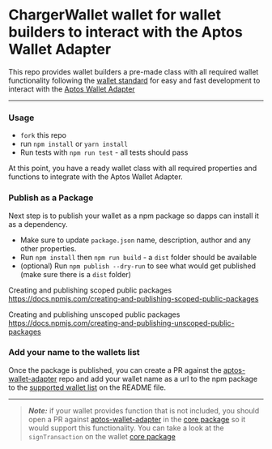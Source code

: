 # ChargerWallet wallet for wallet builders to interact with the Aptos Wallet Adapter

This repo provides wallet builders a pre-made class with all required wallet functionality following the [wallet standard](https://aptos.dev/standards/wallets) for easy and fast development to interact with the [Aptos Wallet Adapter](https://github.com/aptos-labs/aptos-wallet-adapter)

---

### Usage

- `fork` this repo
- run `npm install` or `yarn install`
- Run tests with `npm run test` - all tests should pass

At this point, you have a ready wallet class with all required properties and functions to integrate with the Aptos Wallet Adapter.

### Publish as a Package

Next step is to publish your wallet as a npm package so dapps can install it as a dependency.

- Make sure to update `package.json` name, description, author and any other properties.
- Run `npm install` then `npm run build` - a `dist` folder should be available
- (optional) Run `npm publish --dry-run` to see what would get published (make sure there is a `dist` folder)

Creating and publishing scoped public packages
https://docs.npmjs.com/creating-and-publishing-scoped-public-packages

Creating and publishing unscoped public packages
https://docs.npmjs.com/creating-and-publishing-unscoped-public-packages

### Add your name to the wallets list

Once the package is published, you can create a PR against the [aptos-wallet-adapter](https://github.com/aptos-labs/aptos-wallet-adapter) repo and add your wallet name as a url to the npm package to the [supported wallet list](https://github.com/aptos-labs/aptos-wallet-adapter#supported-wallet-packages) on the README file.

---

> **_Note:_** if your wallet provides function that is not included, you should open a PR against [aptos-wallet-adapter](https://github.com/aptos-labs/aptos-wallet-adapter) in the [core package](https://github.com/aptos-labs/aptos-wallet-adapter/blob/main/packages/wallet-adapter-core/src/WalletCore.ts) so it would support this functionality.
> You can take a look at the `signTransaction` on the wallet [core package](https://github.com/aptos-labs/aptos-wallet-adapter/blob/main/packages/wallet-adapter-core/src/WalletCore.ts)

